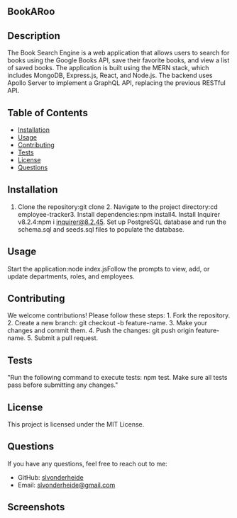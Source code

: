 ## BookARoo

## Description
The Book Search Engine is a web application that allows users to search for books using the Google Books API, save their favorite books, and view a list of saved books. The application is built using the MERN stack, which includes MongoDB, Express.js, React, and Node.js. The backend uses Apollo Server to implement a GraphQL API, replacing the previous RESTful API.

## Table of Contents
- [Installation](#installation)
- [Usage](#usage)
- [Contributing](#contributing)
- [Tests](#tests)
- [License](#license)
- [Questions](#questions)

## Installation
1. Clone the repository:git clone  <repository-url>2. Navigate to the project directory:cd employee-tracker3. Install dependencies:npm install4. Install Inquirer v8.2.4:npm i inquirer@8.2.45. Set up PostgreSQL database and run the schema.sql and seeds.sql files to populate the database.

## Usage
Start the application:node index.jsFollow the prompts to view, add, or update departments, roles, and employees.

## Contributing
We welcome contributions! Please follow these steps: 1. Fork the repository. 2. Create a new branch: git checkout -b feature-name. 3. Make your changes and commit them. 4. Push the changes: git push origin feature-name. 5. Submit a pull request.

## Tests
"Run the following command to execute tests: npm test. Make sure all tests pass before submitting any changes."

## License
This project is licensed under the MIT License.

## Questions
If you have any questions, feel free to reach out to me:
- GitHub: [slvonderheide](https://github.com/slvonderheide)
- Email: slvonderheide@gmail.com

## Screenshots